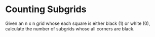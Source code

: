 # Counting Subgrids

Given an n x n grid whose each square is either black (1) or white (0), calculate the number of subgrids
whose all corners are black.
